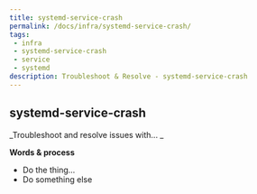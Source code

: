 ```yaml
---
title: systemd-service-crash
permalink: /docs/infra/systemd-service-crash/
tags: 
 - infra
 - systemd-service-crash
 - service
 - systemd
description: Troubleshoot & Resolve - systemd-service-crash  
---
```


## systemd-service-crash  

_Troubleshoot and resolve issues with... _  

**Words & process**  
  * Do the thing...  
  * Do something else  
  
  
  
